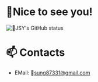 # 🤩Nice to see you!

![JSY's GitHub status](https://github-readme-stats.vercel.app/api?username=JungSungYeob&show_icons=true&theme=dracula)


# :mailbox: Contacts
- EMail: sung87331@gmail.com
